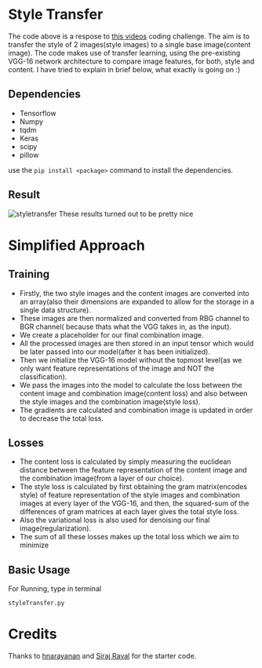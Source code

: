 # Style Transfer
The code above is a respose to [this videos](https://www.youtube.com/watch?v=Oex0eWoU7AQ) coding challenge. The aim is to transfer the style of 2 images(style images) to a single base image(content image). The code makes use of transfer learning, using the pre-existing VGG-16 network architecture to compare image features, for both, style and content. I have tried to explain in brief below, what exactly is going on :)

## Dependencies
* Tensorflow
* Numpy
* tqdm
* Keras
* scipy
* pillow

use the ```pip install <package>``` command to install the dependencies.

## Result
![styletransfer](https://user-images.githubusercontent.com/34591573/34319405-bc591092-e807-11e7-901d-bb676666b921.png)
These results turned out to be pretty nice

# Simplified Approach
## Training
* Firstly, the two style images and the content images are converted into an array(also their dimensions are expanded to allow for the storage in a single data structure).
* These images are then normalized and converted from RBG channel to BGR channel( because thats what the VGG takes in, as the input).
* We create a placeholder for our final combination image.
* All the processed images are then stored in an input tensor which would be later passed into our model(after it has been initialized).
* Then we initialize the VGG-16 model without the topmost level(as we only want feature representations of the image and NOT the classification).
* We pass the images into the model to calculate the loss between the content image and combination image(content loss) and also between the style images and the combination image(style loss).
* The gradients are calculated and combination image is updated in order to decrease the total loss.
## Losses
* The content loss is calculated by simply measuring the euclidean distance between the feature representation of the content image and the combination image(from a layer of our choice).
* The style loss is calculated by first obtaining the gram matrix(encodes style) of feature representation of the style images and combination images at every layer of the VGG-16, and then, the squared-sum of the differences of gram matrices at each layer gives the total style loss.
* Also the variational loss is also used for denoising our final image(regularization).
* The sum of all these losses makes up the total loss which we aim to minimize

## Basic Usage
For Running, type in terminal
```
styleTransfer.py
```

# Credits
Thanks to [hnarayanan](https://github.com/hnarayanan/artistic-style-transfer) and [Siraj Raval](https://www.youtube.com/channel/UCWN3xxRkmTPmbKwht9FuE5A) for the starter code.



